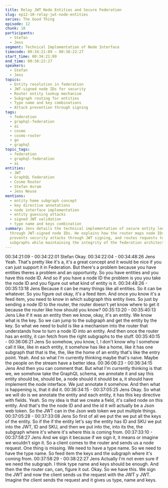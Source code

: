 ```yaml
---
title: Relay JWT Node Entities and Secure Federation
slug: ep12-10-relay-jwt-node-entities
series: The Good Thing
episode: 12
chunk: 10
participants:
  - Stefan
  - Jens
segment: Technical Implementation of Node Interface
timecode: 00:34:21:09 – 00:38:22:27
start_time: 00:34:21:09
end_time: 00:38:22:27
speakers:
  - Stefan
  - Jens
topics:
  - Entity resolution in federation
  - JWT-signed node IDs for security
  - Router entity lookup mechanism
  - Subgraph routing for entities
  - Type name and key combinations
  - Attack prevention through signing
tags:
  - federation
  - graphql-federation
  - ai
  - cosmo
  - cosmo-router
  - go
  - graphql
topic_tags:
  - federation
  - graphql-federation
  - ai
entities:
  - JWT
  - GraphQL Federation
  - Cosmo Router
  - Stefan Avram
  - Jens Neuse
mentions:
  - entity home subgraph concept
  - key directive annotations
  - node interface implementation
  - entity guessing attacks
  - signed JWT validation
  - type name and keys combination
summary: Jens details the technical implementation of secure entity lookup in federation
  through JWT-signed node IDs. He explains how the router maps node IDs to entities,
  prevents security attacks through JWT signing, and routes requests to the correct
  subgraphs while maintaining the integrity of the federation architecture.
---
```


00:34:21:09 - 00:34:22:01
Stefan
Okay.
00:34:22:04 - 00:34:48:26
Jens
Yeah. That's pretty like it's a, it's a great concept and it would be nice if you can just support it in
Federation. But there's a problem because you have entities theres a problem and an
opportunity. So you have entities and you have this node ID. And so if you have a node ID the
problem is you you take the node ID and you figure out what kind of entity is it.
00:34:48:26 - 00:35:13:18
Jens
Because it can be many things like all entities. So it can be whatever. So you figure out okay, it's
a feed item. And once you know it's a feed item, you need to know in which subgraph this entity
lives. So just by sending a node ID to the router, the router doesn't yet know where to get it
because the router like how should you know?
00:35:13:20 - 00:35:40:13
Jens
Like if it was an entity then we know, okay, it's an entity. We know what is the key. So we can
jump to the subgraph and get the entity by the key. So what we need to build is like a
mechanism into the router that understands how to turn a node ID into an entity. And then once
the router has an entity, it can fetch from the right subgraphs to the stuff.
00:35:40:15 - 00:36:06:21
Jens
So somehow, you know, I, I don't know why I somehow call it like, like in each entity, it somehow
has like a home, like it has one subgraph that that is the, the, like the home of an entity that's
like the entry point. Yeah. And so what I'm currently thinking maybe that's naive. Maybe the
people on the stream have a better idea.
00:36:06:23 - 00:36:34:15
Jens
And then you can comment that. But what I'm currently thinking is that we, we somehow take
the GraphQL schema, we annotate it and say this entity should be, should be, a node should it
should be a, it should have implement the node interface. We just annotate it somehow. And
then what is happening is, that it did it.
00:36:34:15 - 00:37:05:25
Jens
Okay. So what we will do is we annotate the entity and each entity, it has this key directive with
fields. Yeah. So my idea is that we create a field, it's called node on this entity. And that's the the
node ID and and the id it will actually be a Json web token. So the JWT can in the Json web
token we put multiple things.
00:37:05:28 - 00:37:33:08
Jens
So first of all we put the we put all the keys of the entity. So if the if the entity let's say the entity
has ID and SKU we put into the JWT, ID and SKU, and then we put into the, into its the, the
subgraph where it's where it's where this is coming from.
00:37:33:10 - 00:37:58:27
Jens
And we sign it because if we sign it, it means or imagine we wouldn't sign it. So a client comes
to the router and sends us a node request. One thing is missing. We need to have a type name.
So we need to have the type name. So feed item the keys and the subgraph where it's coming
from.
00:37:58:29 - 00:38:22:27
Jens
Actually I'm not even sure if we need the subgraph. I think type name and keys should be
enough. And then the the router can, can, figure it out. Okay. So we have this. We sign the JWT
and now the client sends us the request with the JWT y JWT. Imagine the client sends the
request and it gives us type, name and keys.